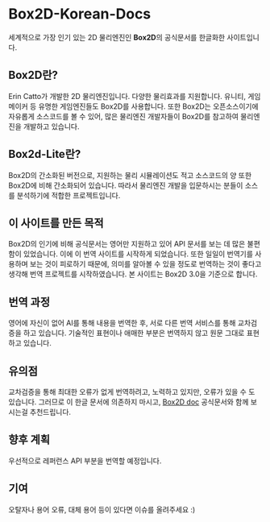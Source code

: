 # Box2D-Korean-Docs

세계적으로 가장 인기 있는 2D 물리엔진인 **Box2D**의 공식문서를 한글화한 사이트입니다.

## Box2D란?

Erin Catto가 개발한 2D 물리엔진입니다. 다양한 물리효과를 지원합니다. 유니티, 게임메이커 등 유명한 게임엔진들도 Box2D를 사용합니다. 또한 Box2D는 오픈소스이기에 자유롭게 소스코드를 볼 수 있어, 많은 물리엔진 개발자들이 Box2D를 참고하여 물리엔진을 개발하고 있습니다.

## Box2d-Lite란?

Box2D의 간소화된 버전으로, 지원하는 물리 시뮬레이션도 적고 소스코드의 양 또한 Box2D에 비해 간소화되어 있습니다. 따라서 물리엔진 개발을 입문하시는 분들이 소스를 분석하기에 적합한 프로젝트입니다.

## 이 사이트를 만든 목적

Box2D의 인기에 비해 공식문서는 영어만 지원하고 있어 API 문서를 보는 데 많은 불편함이 있었습니다. 이에 이 번역 사이트를 시작하게 되었습니다. 또한 일일이 번역기를 사용하며 보는 것이 피로하기 때문에, 의미를 알아볼 수 있을 정도로 번역하는 것이 좋다고 생각해 번역 프로젝트를 시작하였습니다. 본 사이트는 Box2D 3.0을 기준으로 합니다.

## 번역 과정

영어에 자신이 없어 AI를 통해 내용을 번역한 후, 서로 다른 번역 서비스를 통해 교차검증을 하고 있습니다. 기술적인 표현이나 애매한 부분은 번역하지 않고 원문 그대로 표현하고 있습니다.

## 유의점

교차검증을 통해 최대한 오류가 없게 번역하려고, 노력하고 있지만,  오류가 있을 수 도 있습니다. 그러므로 이 한글 문서에 의존하지 마시고, [Box2D doc](https://box2d.org/documentation/) 공식문서와 함께 보시는걸 추천드립니다.

## 향후 계획

우선적으로 레퍼런스 API 부분을 번역할 예정입니다.

## 기여

오탈자나 용어 오류, 대체 용어 등이 있다면 이슈를 올려주세요 :)
